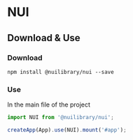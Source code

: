 # NUI

## Download & Use

### Download

```shell
npm install @nuilibrary/nui --save 
```

### Use

In the main file of the project

```javascript
import NUI from '@nuilibrary/nui';

createApp(App).use(NUI).mount('#app');
```

